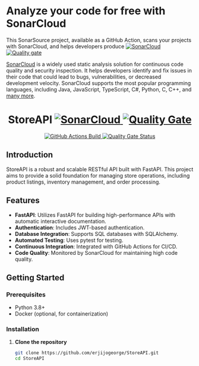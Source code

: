 # Analyze your code for free with SonarCloud

This SonarSource project, available as a GitHub Action, scans your projects with SonarCloud, and helps developers produce 
[![SonarCloud](https://sonarcloud.io/images/project_badges/sonarcloud-white.svg)](https://sonarcloud.io/summary/new_code?id=devsquad_githubsonar)
[![Quality gate](https://sonarcloud.io/api/project_badges/quality_gate?project=devsquad_githubsonar)](https://sonarcloud.io/summary/new_code?id=devsquad_githubsonar)

[SonarCloud](https://www.sonarsource.com/products/sonarcloud/) is a widely used static analysis solution for continuous code quality and security inspection. 
It helps developers identify and fix issues in their code that could lead to bugs, vulnerabilities, or decreased development velocity.
SonarCloud supports the most popular programming languages, including Java, JavaScript, TypeScript, C#, Python, C, C++, and [many more](https://www.sonarsource.com/knowledge/languages/).


<h1 align="center">StoreAPI
  <a href="https://sonarcloud.io/summary/new_code?id=devsquad_githubsonar">
    <img src="https://sonarcloud.io/images/project_badges/sonarcloud-white.svg" alt="SonarCloud">
  </a>
    <a href="https://sonarcloud.io/summary/new_code?id=devsquad_githubsonar">
    <img src="https://sonarcloud.io/api/project_badges/quality_gate?project=devsquad_githubsonar" alt="Quality Gate">
  </a>
</h1>

<p align="center">
  <a href="https://github.com/erjijogeorge/StoreAPI/actions/workflows/python-app.yml">
    <img src="https://github.com/erjijogeorge/StoreAPI/actions/workflows/python-app.yml/badge.svg?branch=master" alt="GitHub Actions Build">
  </a>
  <a href="https://sonarcloud.io/summary/new_code?id=devsquad_githubsonar">
    <img src="https://sonarcloud.io/api/project_badges/measure?project=devsquad_githubsonar&metric=alert_status" alt="Quality Gate Status">
  </a>
</p>

## Introduction

StoreAPI is a robust and scalable RESTful API built with FastAPI. This project aims to provide a solid foundation for managing store operations, including product listings, inventory management, and order processing.

## Features

- **FastAPI**: Utilizes FastAPI for building high-performance APIs with automatic interactive documentation.
- **Authentication**: Includes JWT-based authentication.
- **Database Integration**: Supports SQL databases with SQLAlchemy.
- **Automated Testing**: Uses pytest for testing.
- **Continuous Integration**: Integrated with GitHub Actions for CI/CD.
- **Code Quality**: Monitored by SonarCloud for maintaining high code quality.

## Getting Started

### Prerequisites

- Python 3.8+
- Docker (optional, for containerization)

### Installation

1. **Clone the repository**

   ```sh
   git clone https://github.com/erjijogeorge/StoreAPI.git
   cd StoreAPI
